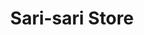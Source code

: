 ---
title: "Sari-sari Store"
url: /lubao-pampanga/sari-sari-store-san-matias-8/
shop: convenience
---